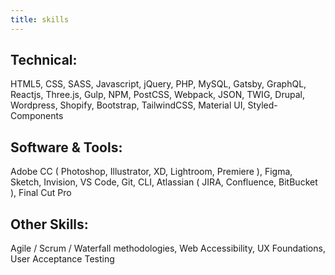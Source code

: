 ```yaml
---
title: skills
---
```


## Technical:

HTML5, CSS, SASS, Javascript, jQuery, PHP, MySQL, Gatsby, GraphQL, Reactjs, Three.js, Gulp, NPM, PostCSS, Webpack, JSON, TWIG, Drupal, Wordpress, Shopify, Bootstrap, TailwindCSS, Material UI, Styled-Components

## Software & Tools:

Adobe CC ( Photoshop, Illustrator, XD, Lightroom, Premiere ), Figma, Sketch, Invision, VS Code, Git, CLI, Atlassian ( JIRA, Confluence, BitBucket ), Final Cut Pro

## Other Skills:

Agile / Scrum / Waterfall methodologies, Web Accessibility, UX Foundations, User Acceptance Testing
